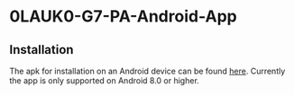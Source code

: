 # 0LAUK0-G7-PA-Android-App

## Installation

The apk for installation on an Android device can be found [here](personal-assistant.apk).
Currently the app is only supported on Android 8.0 or higher.
